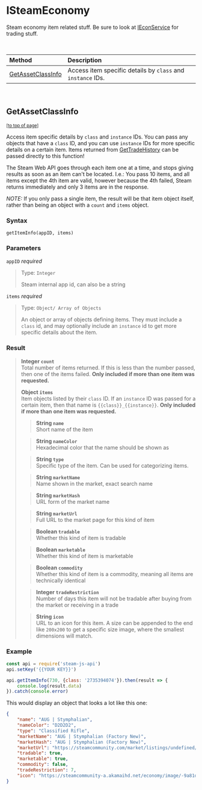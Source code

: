 # ISteamEconomy

Steam economy item related stuff. Be sure to look at [IEconService](IEconService) for trading stuff.

<br />

| Method | Description |
| :--- | :--- |
| [GetAssetClassInfo](#GetAssetClassInfo) | Access item specific details by `class` and `instance` IDs. |

<br />

## GetAssetClassInfo
<sub>[[to top of page]](#ISteamEconomy)</sub>

Access item specific details by `class` and `instance` IDs. You can pass any objects that have a `class` ID, and you can use `instance` IDs for more specific details on a certain item. Items returned from [GetTradeHistory](ISteamEconomy#GetTradeHistory) can be passed directly to this function!

The Steam Web API goes through each item one at a time, and stops giving results as soon as an item can't be located. I.e.: You pass 10 items, and all items except the 4th item are valid, however because the 4th failed, Steam returns immediately and only 3 items are in the response.

*NOTE:* If you only pass a single item, the result will be that item object itself, rather than being an object with a `count` and `items` object.
### Syntax
`getItemInfo(appID, items)`
### Parameters

`appID` *required*
> Type: `Integer`  
>  
> Steam internal app id, can also be a string

`items` *required*
> Type: `Object/ Array of Objects`  
>  
> An object or array of objects defining items. They must include a `class` id, and may optionally include an `instance` id to get more specific details about the item.


### Result

> **Integer `count`**  
> Total number of items returned. If this is less than the number passed, then one of the items failed. **Only included if more than one item was requested.**  
>
> **Object `items`**  
> Item objects listed by their `class` ID. If an `instance` ID was passed for a certain item, then that name is `{{class}}_{{instance}}`. **Only included if more than one item was requested.**  
>> **String `name`**  
>> Short name of the item  
>
>> **String `nameColor`**  
>> Hexadecimal color that the name should be shown as  
>
>> **String `type`**  
>> Specific type of the item. Can be used for categorizing items.  
>
>> **String `marketName`**  
>> Name shown in the market, exact search name  
>
>> **String `marketHash`**  
>> URL form of the market name  
>
>> **String `marketUrl`**  
>> Full URL to the market page for this kind of item  
>
>> **Boolean `tradable`**  
>> Whether this kind of item is tradable  
>
>> **Boolean `marketable`**  
>> Whether this kind of item is marketable  
>
>> **Boolean `commodity`**  
>> Whether this kind of item is a commodity, meaning all items are technically identical  
>
>> **Integer `tradeRestriction`**  
>> Number of days this item will not be tradable after buying from the market or receiving in a trade  
>
>> **String `icon`**  
>> URL to an icon for this item. A size can be appended to the end like `200x200` to get a specific size image, where the smallest dimensions will match.  

### Example

```javascript
const api = require('steam-js-api')
api.setKey('{{YOUR KEY}}')

api.getItemInfo(730, {class: '2735394074'}).then(result => {
    console.log(result.data)
}).catch(console.error)
```

This would display an object that looks a lot like this one:

```json
{
    "name": "AUG | Stymphalian",
    "nameColor": "D2D2D2",
    "type": "Classified Rifle",
    "marketName": "AUG | Stymphalian (Factory New)",
    "marketHash": "AUG | Stymphalian (Factory New)",
    "marketUrl": "https://steamcommunity.com/market/listings/undefined/AUG | Stymphalian (Factory New)",
    "tradable": true,
    "marketable": true,
    "commodity": false,
    "tradeRestriction": 7,
    "icon": "https://steamcommunity-a.akamaihd.net/economy/image/-9a81dlWLwJ2UUGcVs_nsVtzdOEdtWwKGZZLQHTxDZ7I56KU0Zwwo4NUX4oFJZEHLbXH5ApeO4YmlhxYQknCRvCo04DEVlxkKgpot6-iFABz7PLddgJR-MW7hIiKm_71PYTTn3lV-_p9g-7J4bP5iUazrl1sa23zd4KQJlQ_YlCB-la8xuu8h5S5vMzJwXpi7HUl4H2LnRLkhxhNcKUx0ob1nNaW/"
}
```


